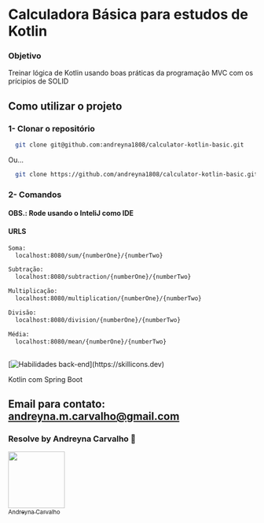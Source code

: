 # Calculadora Básica para estudos de Kotlin

### Objetivo

Treinar lógica de Kotlin usando boas práticas da programação MVC com os prícipios de SOLID

## Como utilizar o projeto

### 1- Clonar o repositório

```bash
  git clone git@github.com:andreyna1808/calculator-kotlin-basic.git
```

Ou...

```bash
  git clone https://github.com/andreyna1808/calculator-kotlin-basic.git
```

### 2- Comandos

#### OBS.: Rode usando o InteliJ como IDE


#### URLS

```bash
Soma:
  localhost:8080/sum/{numberOne}/{numberTwo}
```

```bash
Subtração:
  localhost:8080/subtraction/{numberOne}/{numberTwo}
```

```bash
Multiplicação:
  localhost:8080/multiplication/{numberOne}/{numberTwo}
```

```bash
Divisão:
  localhost:8080/division/{numberOne}/{numberTwo}
```

```bash
Média:
  localhost:8080/mean/{numberOne}/{numberTwo}
```

##

[![Habilidades back-end](https://skillicons.dev/icons?i=kotlin,spring,)](https://skillicons.dev)

Kotlin com Spring Boot

##

## Email para contato: andreyna.m.carvalho@gmail.com

### Resolve by Andreyna Carvalho 🤗

[<img src="https://avatars.githubusercontent.com/u/87716793?v=4" width=115><br><sub>Andreyna Carvalho</sub>](https://github.com/andreyna1808)
